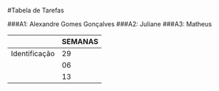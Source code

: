#Tabela de Tarefas

###A1: Alexandre Gomes Gonçalves
###A2: Juliane
###A3: Matheus

|               | SEMANAS                          |
| ------------- | -------------------------------- |
| Identificação | 29 | 30 | 01 | 02 | 03 | 04 | 05 |
|               | 06 | 07 | 08 | 09 | 10 | 11 | 12 |
|               | 13 | 14 | 15 | 16 |    |    |    |
